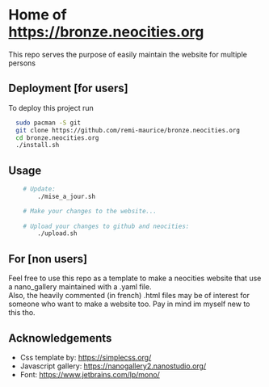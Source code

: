 
# Home of https://bronze.neocities.org 
This repo serves the purpose of easily maintain the website for multiple persons






## Deployment [for users]
To deploy this project run
```bash
  sudo pacman -S git
  git clone https://github.com/remi-maurice/bronze.neocities.org 
  cd bronze.neocities.org
  ./install.sh
```


## Usage

```bash
    # Update:
        ./mise_a_jour.sh

    # Make your changes to the website...
    
    # Upload your changes to github and neocities:
        ./upload.sh
```


## For [non users]

Feel free to use this repo as a template to make a neocities website that use a nano_gallery maintained with a .yaml file. \
Also, the heavily commented (in french) .html files may be of interest for someone who want to make a website too. Pay in mind im myself new to this tho.




## Acknowledgements

- Css template by: https://simplecss.org/ 
- Javascript gallery: https://nanogallery2.nanostudio.org/
- Font: https://www.jetbrains.com/lp/mono/

